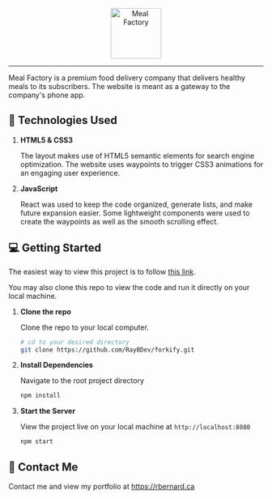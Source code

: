 <p align="center">
    <img alt="Meal Factory" src="https://github.com/RayBDev/forkify/blob/master/dist/img/mf_logo.png" width="100" />
</p>

---

Meal Factory is a premium food delivery company that delivers healthy meals to its subscribers. The website is meant as a gateway to the company's phone app.

## :bookmark_tabs: Technologies Used

1.  **HTML5 & CSS3**

    The layout makes use of HTML5 semantic elements for search engine optimization. The website uses waypoints to trigger CSS3 animations for an engaging user experience.

2.  **JavaScript**

    React was used to keep the code organized, generate lists, and make future expansion easier. Some lightweight components were used to create the waypoints as well as the smooth scrolling effect.

## :computer: Getting Started

The easiest way to view this project is to follow [this link](https://raybdev.github.io/forkify/build).

You may also clone this repo to view the code and run it directly on your local machine.

1.  **Clone the repo**

    Clone the repo to your local computer.

    ```sh
    # cd to your desired directory
    git clone https://github.com/RayBDev/forkify.git
    ```

2.  **Install Dependencies**

    Navigate to the root project directory

    ```sh
    npm install
    ```

3.  **Start the Server**

    View the project live on your local machine at `http://localhost:8080`

    ```sh
    npm start
    ```

## :email: Contact Me

Contact me and view my portfolio at <https://rbernard.ca>
